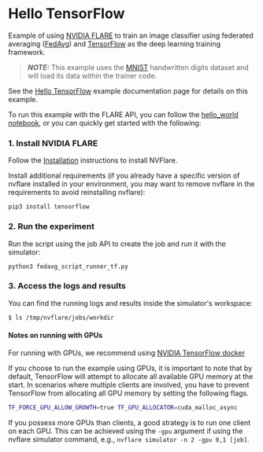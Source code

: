 # Hello TensorFlow

Example of using [NVIDIA FLARE](https://nvflare.readthedocs.io/en/main/index.html) to train an image classifier
using federated averaging ([FedAvg](https://arxiv.org/abs/1602.05629))
and [TensorFlow](https://tensorflow.org/) as the deep learning training framework.

> **_NOTE:_** This example uses the [MNIST](http://yann.lecun.com/exdb/mnist/) handwritten digits dataset and will load its data within the trainer code.

See the [Hello TensorFlow](https://nvflare.readthedocs.io/en/main/examples/hello_tf_job_api.html#hello-tf-job-api) example documentation page for details on this
example.

To run this example with the FLARE API, you can follow the [hello_world notebook](../hello_world.ipynb), or you can quickly get
started with the following:

### 1. Install NVIDIA FLARE

Follow the [Installation](../../getting_started/README.md) instructions to install NVFlare.

Install additional requirements (if you already have a specific version of nvflare installed in your environment, you may want to remove nvflare in the requirements to avoid reinstalling nvflare):

```
pip3 install tensorflow
```

### 2. Run the experiment

Run the script using the job API to create the job and run it with the simulator:

```
python3 fedavg_script_runner_tf.py
```

### 3. Access the logs and results

You can find the running logs and results inside the simulator's workspace:

```bash
$ ls /tmp/nvflare/jobs/workdir
```

#### Notes on running with GPUs

For running with GPUs, we recommend using
[NVIDIA TensorFlow docker](https://catalog.ngc.nvidia.com/orgs/nvidia/containers/tensorflow)

If you choose to run the example using GPUs, it is important to note that by default, TensorFlow will attempt to allocate all available GPU memory at the start.
In scenarios where multiple clients are involved, you have to prevent TensorFlow from allocating all GPU memory 
by setting the following flags.

```bash
TF_FORCE_GPU_ALLOW_GROWTH=true TF_GPU_ALLOCATOR=cuda_malloc_async
```

If you possess more GPUs than clients, a good strategy is to run one client on each GPU.
This can be achieved using the `-gpu` argument if using the nvflare simulator command, e.g., `nvflare simulator -n 2 -gpu 0,1 [job]`.
